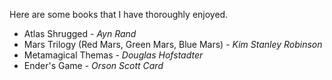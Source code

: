 Here are some books that I have thoroughly enjoyed.

* Atlas Shrugged - *Ayn Rand*
* Mars Trilogy (Red Mars, Green Mars, Blue Mars) - *Kim Stanley Robinson*
* Metamagical Themas - *Douglas Hofstadter*
* Ender's Game - *Orson Scott Card*
